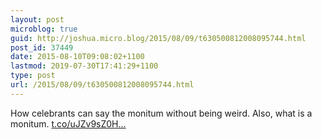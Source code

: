 ```yaml
---
layout: post
microblog: true
guid: http://joshua.micro.blog/2015/08/09/t630500812008095744.html
post_id: 37449
date: 2015-08-10T09:08:02+1100
lastmod: 2019-07-30T17:41:29+1100
type: post
url: /2015/08/09/t630500812008095744.html
---
```

How celebrants can say the monitum without being weird. Also, what is a monitum. [t.co/uJZv9sZ0H...](http://t.co/uJZv9sZ0HF)

